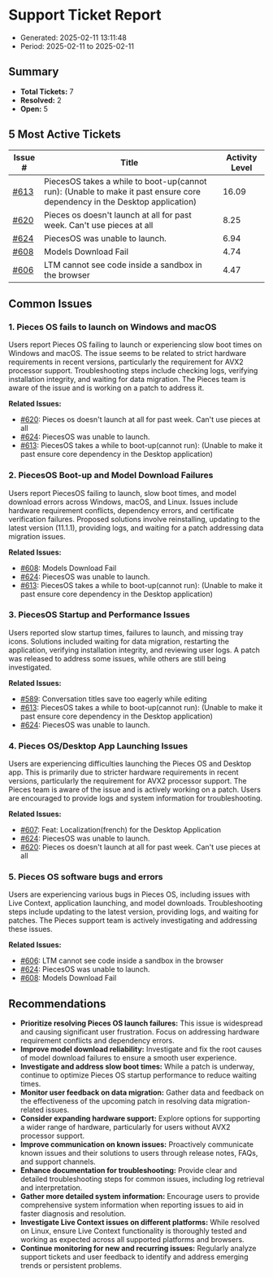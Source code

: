 # Support Ticket Report
- Generated: 2025-02-11 13:11:48
- Period: 2025-02-11 to 2025-02-11

## Summary
- **Total Tickets:** 7
- **Resolved:** 2
- **Open:** 5

## 5 Most Active Tickets
| Issue # | Title | Activity Level |
|---------|-------|----------------|
| [#613](https://github.com/pieces-app/support/issues/613) | PiecesOS takes a while to boot-up(cannot run): (Unable to make it past ensure core dependency in the Desktop application) | 16.09 |
| [#620](https://github.com/pieces-app/support/issues/620) | Pieces os doesn't launch at all for past week. Can't use pieces at all | 8.25 |
| [#624](https://github.com/pieces-app/support/issues/624) | PiecesOS was unable to launch. | 6.94 |
| [#608](https://github.com/pieces-app/support/issues/608) | Models Download Fail | 4.74 |
| [#606](https://github.com/pieces-app/support/issues/606) | LTM cannot see code inside a sandbox in the browser | 4.47 |

## Common Issues
### 1. Pieces OS fails to launch on Windows and macOS
Users report Pieces OS failing to launch or experiencing slow boot times on Windows and macOS. The issue seems to be related to strict hardware requirements in recent versions, particularly the requirement for AVX2 processor support.  Troubleshooting steps include checking logs, verifying installation integrity, and waiting for data migration. The Pieces team is aware of the issue and is working on a patch to address it.

**Related Issues:**
- [#620](https://github.com/pieces-app/support/issues/620): Pieces os doesn't launch at all for past week. Can't use pieces at all
- [#624](https://github.com/pieces-app/support/issues/624): PiecesOS was unable to launch.
- [#613](https://github.com/pieces-app/support/issues/613): PiecesOS takes a while to boot-up(cannot run): (Unable to make it past ensure core dependency in the Desktop application)

### 2. PiecesOS Boot-up and Model Download Failures
Users report PiecesOS failing to launch, slow boot times, and model download errors across Windows, macOS, and Linux. Issues include hardware requirement conflicts, dependency errors, and certificate verification failures. Proposed solutions involve reinstalling, updating to the latest version (11.1.1), providing logs, and waiting for a patch addressing data migration issues.

**Related Issues:**
- [#608](https://github.com/pieces-app/support/issues/608): Models Download Fail
- [#624](https://github.com/pieces-app/support/issues/624): PiecesOS was unable to launch.
- [#613](https://github.com/pieces-app/support/issues/613): PiecesOS takes a while to boot-up(cannot run): (Unable to make it past ensure core dependency in the Desktop application)

### 3. PiecesOS Startup and Performance Issues
Users reported slow startup times, failures to launch, and missing tray icons. Solutions included waiting for data migration, restarting the application, verifying installation integrity, and reviewing user logs. A patch was released to address some issues, while others are still being investigated.

**Related Issues:**
- [#589](https://github.com/pieces-app/support/issues/589): Conversation titles save too eagerly while editing
- [#613](https://github.com/pieces-app/support/issues/613): PiecesOS takes a while to boot-up(cannot run): (Unable to make it past ensure core dependency in the Desktop application)
- [#624](https://github.com/pieces-app/support/issues/624): PiecesOS was unable to launch.

### 4. Pieces OS/Desktop App Launching Issues
Users are experiencing difficulties launching the Pieces OS and Desktop app. This is primarily due to stricter hardware requirements in recent versions, particularly the requirement for AVX2 processor support. The Pieces team is aware of the issue and is actively working on a patch. Users are encouraged to provide logs and system information for troubleshooting.

**Related Issues:**
- [#607](https://github.com/pieces-app/support/issues/607): Feat: Localization(french) for the Desktop Application
- [#624](https://github.com/pieces-app/support/issues/624): PiecesOS was unable to launch.
- [#620](https://github.com/pieces-app/support/issues/620): Pieces os doesn't launch at all for past week. Can't use pieces at all

### 5. Pieces OS software bugs and errors
Users are experiencing various bugs in Pieces OS, including issues with Live Context, application launching, and model downloads. Troubleshooting steps include updating to the latest version, providing logs, and waiting for patches. The Pieces support team is actively investigating and addressing these issues.

**Related Issues:**
- [#606](https://github.com/pieces-app/support/issues/606): LTM cannot see code inside a sandbox in the browser
- [#624](https://github.com/pieces-app/support/issues/624): PiecesOS was unable to launch.
- [#608](https://github.com/pieces-app/support/issues/608): Models Download Fail


## Recommendations
- **Prioritize resolving Pieces OS launch failures:** This issue is widespread and causing significant user frustration. Focus on addressing hardware requirement conflicts and dependency errors.
- **Improve model download reliability:** Investigate and fix the root causes of model download failures to ensure a smooth user experience.
- **Investigate and address slow boot times:** While a patch is underway, continue to optimize Pieces OS startup performance to reduce waiting times.
- **Monitor user feedback on data migration:** Gather data and feedback on the effectiveness of the upcoming patch in resolving data migration-related issues.
- **Consider expanding hardware support:** Explore options for supporting a wider range of hardware, particularly for users without AVX2 processor support.
- **Improve communication on known issues:** Proactively communicate known issues and their solutions to users through release notes, FAQs, and support channels.
- **Enhance documentation for troubleshooting:** Provide clear and detailed troubleshooting steps for common issues, including log retrieval and interpretation.
- **Gather more detailed system information:** Encourage users to provide comprehensive system information when reporting issues to aid in faster diagnosis and resolution.
- **Investigate Live Context issues on different platforms:** While resolved on Linux, ensure Live Context functionality is thoroughly tested and working as expected across all supported platforms and browsers.
- **Continue monitoring for new and recurring issues:** Regularly analyze support tickets and user feedback to identify and address emerging trends or persistent problems.
